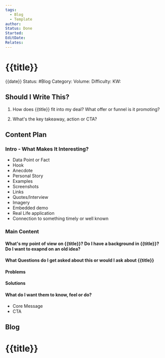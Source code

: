 ```yaml
---
tags:
  - Blog
  - Template
author: 
Status: Done
Started: 
EditDate: 
Relates:
---
```

# {{title}}
{{date}}
Status: #Blog 
Category: 
Volume: 
Difficulty: 
KW: 

## Should I Write This?
1. How does {{title}} fit into my deal? What offer or funnel is it promoting?

2. What's the key takeaway, action or CTA?

## Content Plan

### Intro - What Makes It Interesting?
- Data Point or Fact
- Hook
- Anecdote
- Personal Story
- Examples
- Screenshots
- Links
- Quotes/Interview
- Imagery
- Embedded demo
- Real Life application
- Connection to something timely or well known

### Main Content

#### What's my point of view on {{title}}? Do I have a background in {{title}}? Do I want to exapnd on an old idea?

#### What Questions do I get asked about this or would I ask about {{title}}

#### Problems

#### Solutions

#### What do I want them to know, feel or do?
- Core Message
- CTA


## Blog
# {{title}}


